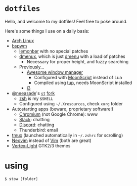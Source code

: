 # `dotfiles`

Hello, and welcome to my dotfiles! Feel free to poke around.

Here's some things I use on a daily basis:

- [Arch Linux][arch]
- [bspwm][bspwm]
  - [lemonbar][lemonbar] with no special patches
  - [dmenux][dmenux], which is just [dmenu][dmenu] with a load of patches
    - Necessary for proper height, and fuzzy searching
  - Previously...
    - [Awesome window manager][awesomewm]
      - Configured with [MoonScript][moonscript] instead of Lua
      - Compiled using [tup][tup], needs MoonScript installed
    - [i3][i3]
- [@neeasade](https://github.com/neeasade)'s [`st`][st] [fork][xst]
  - [zsh][zsh] is my `$SHELL`
  - Configured using `~/.Xresources`, check `xorg` folder
- Autostarting apps (beware, proprietary software!)
  - [Chromium][chromium] (not Google Chrome): www
  - [Slack][slack]: chatting
  - [Discord][discord]: chatting
  - Thunderbird: email
- [tmux][tmux] (launched automatically in `~/.zshrc` for scrolling)
- [Neovim][nvim] instead of [Vim][vim] (both are great)
- [Vertex-Light][vertex] GTK2/3 themes

[arch]:       https://www.archlinux.org/
[nvim]:       https://neovim.io/
[vim]:        http://www.vim.org/
[xst]:        https://github.com/neeasade/xst
[st]:         http://st.suckless.org/
[moonscript]: https://moonscript.org/
[awesomewm]:  https://awesome.naquadah.org/
[tup]:        http://gittup.org/tup/
[chromium]:   https://www.chromium.org/
[slack]:      https://slack.com/
[discord]:    https://discordapp.com
[tmux]:       https://tmux.github.io/
[vertex]:     https://github.com/horst3180/vertex-theme
[zsh]:        https://www.zsh.org/
[i3]:         https://i3wm.org/
[lemonbar]:   https://github.com/LemonBoy/bar
[dmenux]:     https://github.com/lvitals/dmenux
[dmenu]:      http://tools.suckless.org/dmenu/
[bspwm]:      https://github.com/baskerville/bspwm

# using
```
$ stow [folder]
```
